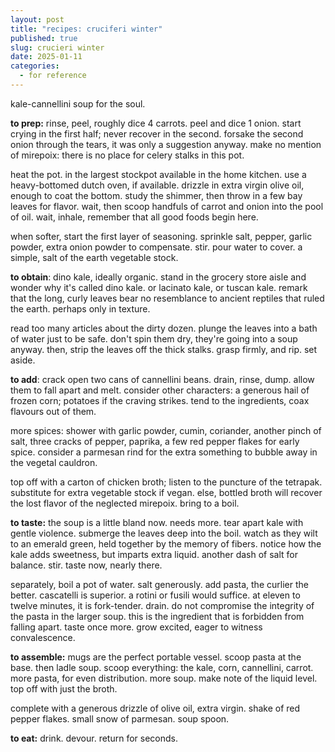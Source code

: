 ```yaml
---
layout: post
title: "recipes: cruciferi winter"
published: true
slug: crucieri winter
date: 2025-01-11
categories:
  - for reference
---
```

kale-cannellini soup for the soul.

<!--more-->

**to prep:** rinse, peel, roughly dice 4 carrots. peel and dice 1 onion. start crying in the first half; never recover in the second. forsake the second onion through the tears, it was only a suggestion anyway. make no mention of mirepoix: there is no place for celery stalks in this pot. 

heat the pot. in the largest stockpot available in the home kitchen. use a heavy-bottomed dutch oven, if available. drizzle in extra virgin olive oil, enough to coat the bottom. study the shimmer, then throw in a few bay leaves for flavor. wait, then scoop handfuls of carrot and onion into the pool of oil. wait, inhale, remember that all good foods begin here. 

when softer, start the first layer of seasoning. sprinkle salt, pepper, garlic powder, extra onion powder to compensate. stir. pour water to cover. a simple, salt of the earth vegetable stock.

**to obtain**: dino kale, ideally organic. stand in the grocery store aisle and wonder why it's called dino kale. or lacinato kale, or tuscan kale. remark that the long, curly leaves bear no resemblance to ancient reptiles that ruled the earth. perhaps only in texture.

read too many articles about the dirty dozen. plunge the leaves into a bath of water just to be safe. don't spin them dry, they're going into a soup anyway. then, strip the leaves off the thick stalks. grasp firmly, and rip. set aside. 

**to add**: crack open two cans of cannellini beans. drain, rinse, dump. allow them to fall apart and melt. consider other characters: a generous hail of frozen corn; potatoes if the craving strikes. tend to the ingredients, coax flavours out of them.

more spices: shower with garlic powder, cumin, coriander, another pinch of salt, three cracks of pepper, paprika, a few red pepper flakes for early spice. consider a parmesan rind for the extra something to bubble away in the vegetal cauldron.

top off with a carton of chicken broth; listen to the puncture of the tetrapak. substitute for extra vegetable stock if vegan. else, bottled broth will recover the lost flavor of the neglected mirepoix. bring to a boil. 

**to taste:** the soup is a little bland now. needs more. tear apart kale with gentle violence. submerge the leaves deep into the boil. watch as they wilt to an emerald green, held together by the memory of fibers. notice how the kale adds sweetness, but imparts extra liquid. another dash of salt for balance. stir. taste now, nearly there. 

separately, boil a pot of water. salt generously. add pasta, the curlier the better. cascatelli is superior. a rotini or fusili would suffice. at eleven to twelve minutes, it is fork-tender. drain. do not compromise the integrity of the pasta in the larger soup. this is the ingredient that is forbidden from falling apart. taste once more. grow excited, eager to witness convalescence. 

**to assemble:** mugs are the perfect portable vessel. scoop pasta at the base. then ladle soup. scoop everything: the kale, corn, cannellini, carrot. more pasta, for even distribution. more soup. make note of the liquid level. top off with just the broth.

complete with a generous drizzle of olive oil, extra virgin. shake of red pepper flakes. small snow of parmesan. soup spoon.

**to eat:** drink. devour. return for seconds.